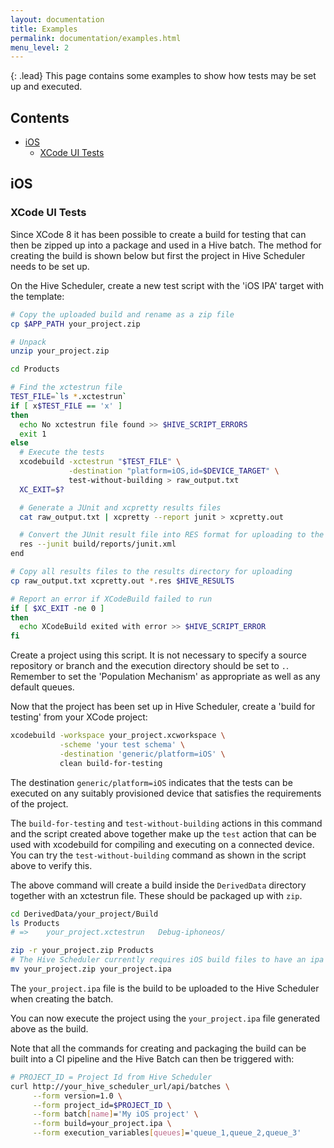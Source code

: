 ```yaml
---
layout: documentation
title: Examples
permalink: documentation/examples.html
menu_level: 2
---
```


{: .lead}
This page contains some examples to show how tests may be set up and executed.

## Contents
* [iOS](#ios)
  * [XCode UI Tests](#xcode-ui-tests)

## iOS

### XCode UI Tests

Since XCode 8 it has been possible to create a build for testing that can then be zipped up into a package and used in a Hive batch. The method for creating the build is shown below but first the project in Hive Scheduler needs to be set up.

On the Hive Scheduler, create a new test script with the 'iOS IPA' target with the template:

```bash
# Copy the uploaded build and rename as a zip file
cp $APP_PATH your_project.zip

# Unpack
unzip your_project.zip

cd Products

# Find the xctestrun file
TEST_FILE=`ls *.xctestrun`
if [ x$TEST_FILE == 'x' ]
then
  echo No xctestrun file found >> $HIVE_SCRIPT_ERRORS
  exit 1
else
  # Execute the tests
  xcodebuild -xctestrun "$TEST_FILE" \
             -destination "platform=iOS,id=$DEVICE_TARGET" \
             test-without-building > raw_output.txt
  XC_EXIT=$?

  # Generate a JUnit and xcpretty results files
  cat raw_output.txt | xcpretty --report junit > xcpretty.out

  # Convert the JUnit result file into RES format for uploading to the Hive
  res --junit build/reports/junit.xml
end

# Copy all results files to the results directory for uploading
cp raw_output.txt xcpretty.out *.res $HIVE_RESULTS

# Report an error if XCodeBuild failed to run
if [ $XC_EXIT -ne 0 ]
then
  echo XCodeBuild exited with error >> $HIVE_SCRIPT_ERROR
fi
```

Create a project using this script. It is not necessary to specify a source repository or branch and the execution directory should be set to `.`. Remember to set the 'Population Mechanism' as appropriate as well as any default queues.

Now that the project has been set up in Hive Scheduler, create a 'build for testing' from your XCode project:

```bash
xcodebuild -workspace your_project.xcworkspace \
           -scheme 'your test schema' \
           -destination 'generic/platform=iOS' \
           clean build-for-testing
```

The destination `generic/platform=iOS` indicates that the tests can be executed on any suitably provisioned device that satisfies the requirements of the project.

The `build-for-testing` and `test-without-building` actions in this command and the script created above together make up the `test` action that can be used with xcodebuild for compiling and executing on a connected device. You can try the `test-without-building` command as shown in the script above to verify this.

The above command will create a build inside the `DerivedData` directory together with an xctestrun file. These should be packaged up with `zip`.

```bash
cd DerivedData/your_project/Build
ls Products
# =>    your_project.xctestrun   Debug-iphoneos/

zip -r your_project.zip Products
# The Hive Scheduler currently requires iOS build files to have an ipa extension
mv your_project.zip your_project.ipa
```

The `your_project.ipa` file is the build to be uploaded to the Hive Scheduler when creating the batch.


You can now execute the project using the `your_project.ipa` file generated above as the build.

Note that all the commands for creating and packaging the build can be built into a CI pipeline and the Hive Batch can then be triggered with:

```bash
# PROJECT_ID = Project Id from Hive Scheduler
curl http://your_hive_scheduler_url/api/batches \
     --form version=1.0 \
     --form project_id=$PROJECT_ID \
     --form batch[name]='My iOS project' \
     --form build=your_project.ipa \
     --form execution_variables[queues]='queue_1,queue_2,queue_3'
```

